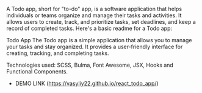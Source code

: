 A Todo app, short for "to-do" app, is a software application that helps individuals or teams organize and manage their tasks and activities. It allows users to create, track, and prioritize tasks, set deadlines, and keep a record of completed tasks. Here's a basic readme for a Todo app:

Todo App
The Todo app is a simple application that allows you to manage your tasks and stay organized. It provides a user-friendly interface for creating, tracking, and completing tasks.

Technologies used: SCSS, Bulma, Font Awesome, JSX, Hooks and Functional Components.

- DEMO LINK (https://vasyliy22.github.io/react_todo_app/)
